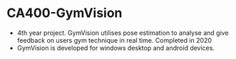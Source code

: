 # CA400-GymVision
- 4th year project. GymVision utilises pose estimation to analyse and give feedback on users gym technique in real time. Completed in 2020
- GymVision is developed for windows desktop and android devices.
